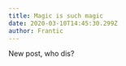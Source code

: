 ```yaml
---
title: Magic is such magic
date: 2020-03-10T14:45:30.299Z
author: Frantic
---
```

New post, who dis?